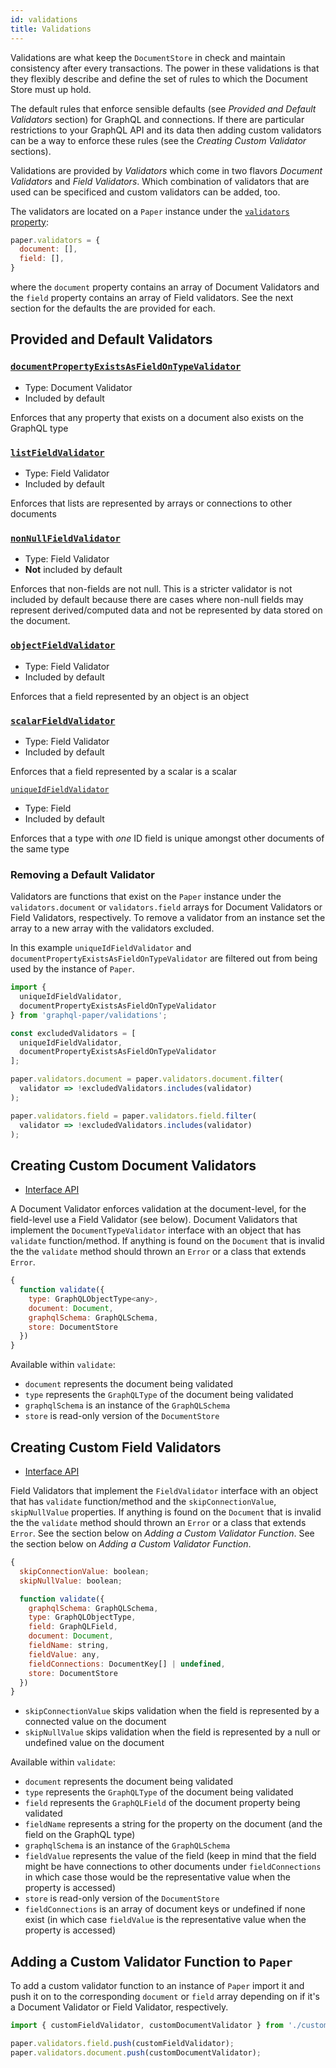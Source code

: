 ```yaml
---
id: validations
title: Validations
---
```


Validations are what keep the `DocumentStore` in check and maintain consistency after every transactions. The power in these validations is that they flexibly describe and define the set of rules to which the Document Store must up hold.

The default rules that enforce sensible defaults (see *Provided and Default Validators* section) for GraphQL and connections. If there are particular restrictions to your GraphQL API and its data then adding custom validators can be a way to enforce these rules (see the *Creating Custom Validator* sections).

Validations are provided by *Validators* which come in two flavors *Document Validators* and *Field Validators*. Which combination of validators that are used can be specificed and custom validators can be added, too.

The validators are located on a `Paper` instance under the [`validators` property](pathname:///api/paper/classes/Paper.html#validators):

```js
paper.validators = {
  document: [],
  field: [],
}
```

where the `document` property contains an array of Document Validators and the `field` property contains an array of Field validators. See the next section for the defaults the are provided for each.

## Provided and Default Validators


### [`documentPropertyExistsAsFieldOnTypeValidator`](pathname:///api/paper/modules/validators.html#documentPropertyExistsAsFieldOnTypeValidator)
* Type: Document Validator
* Included by default

Enforces that any property that exists on a document also exists on the GraphQL type

### [`listFieldValidator`](pathname:///api/paper/modules/validators.html#listFieldValidator)
* Type: Field Validator
* Included by default

Enforces that lists are represented by arrays or connections to other documents

### [`nonNullFieldValidator`](pathname:///api/paper/modules/validators.html#nonNullFieldValidator)
* Type: Field Validator
* **Not** included by default

Enforces that non-fields are not null. This is a stricter validator is not included by default because there are cases where non-null fields may represent derived/computed data and not be represented by data stored on the document.

### [`objectFieldValidator`](pathname:///api/paper/modules/validators.html#objectFieldValidator)
* Type: Field Validator
* Included by default

Enforces that a field represented by an object is an object

### [`scalarFieldValidator`](pathname:///api/paper/modules/validators.html#scalarFieldValidator)
* Type: Field Validator
* Included by default

Enforces that a field represented by a scalar is a scalar

[`uniqueIdFieldValidator`](pathname:///api/paper/modules/validators.html#uniqueIdFieldValidator)
* Type: Field
* Included by default

Enforces that a type with *one* ID field is unique amongst other documents of the same type

### Removing a Default Validator

Validators are functions that exist on the `Paper` instance under the `validators.document` or `validators.field` arrays for Document Validators or Field Validators, respectively. To remove a validator from an instance set the array to a new array with the validators excluded.

In this example `uniqueIdFieldValidator` and `documentPropertyExistsAsFieldOnTypeValidator` are filtered out from being used by the instance of `Paper`.

```js
import {
  uniqueIdFieldValidator,
  documentPropertyExistsAsFieldOnTypeValidator
} from 'graphql-paper/validations';

const excludedValidators = [
  uniqueIdFieldValidator,
  documentPropertyExistsAsFieldOnTypeValidator
];

paper.validators.document = paper.validators.document.filter(
  validator => !excludedValidators.includes(validator)
);

paper.validators.field = paper.validators.field.filter(
  validator => !excludedValidators.includes(validator)
);
```

## Creating Custom Document Validators

* [Interface API](api/paper/interfaces/types.DocumentTypeValidator.html)

A Document Validator enforces validation at the document-level, for the field-level use a Field Validator (see below). Document Validators that implement the `DocumentTypeValidator` interface with an object that has `validate` function/method. If anything is found on the `Document` that is invalid the the `validate` method should thrown an `Error` or a class that extends `Error`.

```js
{
  function validate({
    type: GraphQLObjectType<any>,
    document: Document,
    graphqlSchema: GraphQLSchema,
    store: DocumentStore
  })
}
```
Available within `validate`:
* `document` represents the document being validated
* `type` represents the `GraphQLType` of the document being validated
* `graphqlSchema` is an instance of the `GraphQLSchema`
* `store` is read-only version of the `DocumentStore`

## Creating Custom Field Validators

* [Interface API](/api/paper/interfaces/types.FieldValidator.html)

Field Validators that implement the `FieldValidator` interface with an object that has `validate` function/method and the `skipConnectionValue`, `skipNullValue` properties. If anything is found on the `Document` that is invalid the the `validate` method should thrown an `Error` or a class that extends `Error`. See the section below on *Adding a Custom Validator Function*. See the section below on *Adding a Custom Validator Function*.

```js
{
  skipConnectionValue: boolean;
  skipNullValue: boolean;

  function validate({
    graphqlSchema: GraphQLSchema,
    type: GraphQLObjectType,
    field: GraphQLField,
    document: Document,
    fieldName: string,
    fieldValue: any,
    fieldConnections: DocumentKey[] | undefined,
    store: DocumentStore
  })
}
```

* `skipConnectionValue` skips validation when the field is represented by a connected value on the document
* `skipNullValue` skips validation when the field is represented by a null or undefined value on the document

Available within `validate`:
* `document` represents the document being validated
* `type` represents the `GraphQLType` of the document being validated
* `field` represents the `GraphQLField` of the document property being validated
* `fieldName` represents a string for the property on the document (and the field on the GraphQL type)
* `graphqlSchema` is an instance of the `GraphQLSchema`
* `fieldValue` represents the value of the field (keep in mind that the field might be have connections to other documents under `fieldConnections` in which case those would be the representative value when the property is accessed)
* `store` is read-only version of the `DocumentStore`
* `fieldConnections` is an array of document keys or undefined if none exist (in which case `fieldValue` is the representative value when the property is accessed)

## Adding a Custom Validator Function to `Paper`

To add a custom validator function to an instance of `Paper` import it and push it on to the corresponding `document` or `field` array depending on if it's a Document Validator or Field Validator, respectively.

```js
import { customFieldValidator, customDocumentValidator } from './custom-validators';

paper.validators.field.push(customFieldValidator);
paper.validators.document.push(customDocumentValidator);
```
